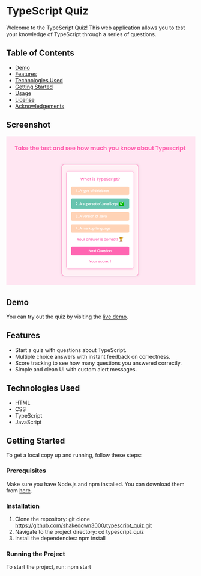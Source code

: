 # TypeScript Quiz

Welcome to the TypeScript Quiz! This web application allows you to test your knowledge of TypeScript through a series of questions.

## Table of Contents

- [Demo](#demo)
- [Features](#features)
- [Technologies Used](#technologies-used)
- [Getting Started](#getting-started)
- [Usage](#usage)
- [License](#license)
- [Acknowledgements](#acknowledgements)

## Screenshot

![Screenshot](src/assets/Screenshot_Typescript_Quiz.png)

## Demo

You can try out the quiz by visiting the [live demo](https://shakedown3000.github.io/typescript_quiz/).

## Features

- Start a quiz with questions about TypeScript.
- Multiple choice answers with instant feedback on correctness.
- Score tracking to see how many questions you answered correctly.
- Simple and clean UI with custom alert messages.

## Technologies Used

- HTML
- CSS
- TypeScript
- JavaScript

## Getting Started

To get a local copy up and running, follow these steps:

### Prerequisites

Make sure you have Node.js and npm installed. You can download them from [here](https://nodejs.org/).

### Installation

1. Clone the repository:
   git clone https://github.com/shakedown3000/typescript_quiz.git
2. Navigate to the project directory:
   cd typescript_quiz
3. Install the dependencies:
   npm install

### Running the Project

To start the project, run:
npm start
